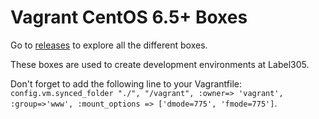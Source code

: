 Vagrant CentOS 6.5+ Boxes
==============

Go to [releases](https://github.com/label305/vagrant-centos/releases) to explore all the different boxes.

These boxes are used to create development environments at Label305.

Don't forget to add the following line to your Vagrantfile: `config.vm.synced_folder "./", "/vagrant", :owner=> 'vagrant', :group=>'www', :mount_options => ['dmode=775', 'fmode=775']`.